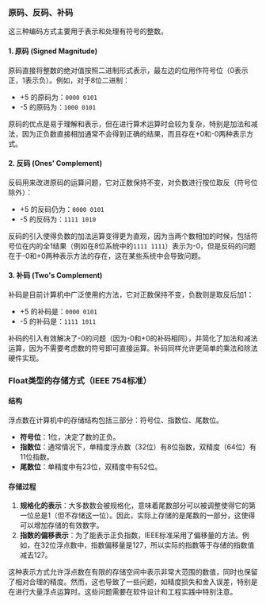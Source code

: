### 原码、反码、补码

这三种编码方式主要用于表示和处理有符号的整数。

#### 1. 原码 (Signed Magnitude)
原码直接将整数的绝对值按照二进制形式表示，最左边的位用作符号位（0表示正，1表示负）。例如，对于8位二进制：
- +5 的原码为：`0000 0101`
- -5 的原码为：`1000 0101`

原码的优点是易于理解和表示，但在进行算术运算时会较为复杂，特别是加法和减法，因为正负数直接相加通常不会得到正确的结果，而且存在+0和-0两种表示方式。

#### 2. 反码 (Ones' Complement)
反码用来改进原码的运算问题，它对正数保持不变，对负数进行按位取反（符号位除外）：
- +5 的反码仍为：`0000 0101`
- -5 的反码为：`1111 1010`

反码的引入使得负数的加法运算变得更为直观，因为当两个数相加的时候，包括符号位在内的全1结果（例如在8位系统中的`1111 1111`）表示为-0，但是反码的问题在于-0和+0两种表示方法的存在，这在某些系统中会导致问题。

#### 3. 补码 (Two's Complement)
补码是目前计算机中广泛使用的方法，它对正数保持不变，负数则是取反后加1：
- +5 的补码是：`0000 0101`
- -5 的补码是：`1111 1011`

补码的引入有效解决了-0的问题（因为-0和+0的补码相同），并简化了加法和减法运算，因为不需要考虑数的符号即可直接运算。补码同样允许更简单的乘法和除法硬件实现。

### Float类型的存储方式（IEEE 754标准）

#### 结构
浮点数在计算机中的存储结构包括三部分：符号位、指数位、尾数位。
- **符号位**：1位，决定了数的正负。
- **指数位**：通常情况下，单精度浮点数（32位）有8位指数，双精度（64位）有11位指数。
- **尾数位**：单精度中有23位，双精度中有52位。

#### 存储过程
1. **规格化的表示**：大多数数会被规格化，意味着尾数部分可以被调整使得它的第一位总是1（但不存储这一位）。因此，实际上存储的是尾数的一部分，这使得可以增加存储的有效数字。
2. **指数的偏移表示**：为了能表示正负指数，IEEE标准采用了偏移量的方法。例如，在32位浮点数中，指数偏移量是127，所以实际的指数等于存储的指数值减去127。

这种表示方式允许浮点数在有限的存储空间中表示非常大范围的数值，同时也保留了相对合理的精度。然而，这也导致了一些问题，如精度损失和舍入误差，特别是在进行大量浮点运算时。这些问题需要在软件设计和工程实践中特别注意。